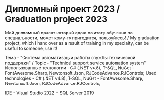 # Дипломный проект 2023 / Graduation project 2023
Мой дипломный проект который сдаю по итогу обучения по специальности, может кому-то пригодится, пользуйтесь! / 
My graduation project, which I hand over as a result of training in my specialty, can be useful to someone, use it!

Тема - "Система автоматизации работы службы технической поддержки" / Topic - "Technical support service automation system"
Использованные технологии - C# (.NET v4.8), T-SQL, NuGet - FontAwesome.Sharp, Newtonsoft.Json, RJCodeAdvance.RJControls;
Used technologies - C# (.NET v4.8), T-SQL, NuGet - FontAwesome.Sharp, Newtonsoft.Json, RJCodeAdvance.RJControls;

IDE - Visual Studio 2022 + SQL Server 2019